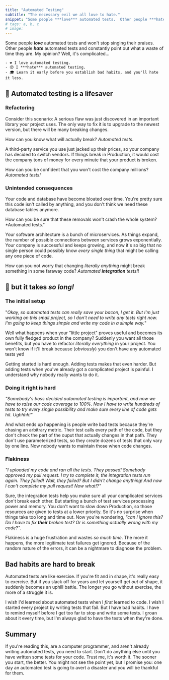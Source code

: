 ```yaml
---
title: "Automated Testing"
subtitle: "The necessary evil we all love to hate."
snippet: "Some people ***love*** automated tests.  Other people ***hate*** automated tests.  My opinion?  Well, it's complicated..."
# tags: a, b, c
# image: 
---
```


Some people ***love*** automated tests and won't stop singing their praises.  Other people ***hate*** automated tests and constantly point out what a waste of time they are.  My opinion?  Well, it's complicated...

```tldr
- ❤ I love automated testing.
- 😡 I ***hate*** automated testing.
- 🎓 Learn it early before you establish bad habits, and you'll hate it less.
```

## 🛟 Automated testing is a lifesaver
### Refactoring
Consider this scenario: A serious flaw was just discovered in an important library your project uses.  The only way to fix it is to upgrade to the newest version, but there will be many breaking changes.

How can you know what will actually break?  *Automated tests*.

A third-party service you use just jacked up their prices, so your company has decided to switch vendors.  If things break in Production, it would cost the company tons of money for every minute that your product is broken.

How can you be confident that you won't cost the company millions?  *Automated tests!* 

### Unintended consequences
Your code and database have become bloated over time.  You're pretty sure this code isn't called by anything, and you don't think we need these database tables anymore.

How can you be sure that these removals won't crash the whole system?  *Automated tests."

Your software architecture is a bunch of microservices.  As things expand, the number of possible connections between services grows exponentially.  Your company is successful and keeps growing, and now it's so big that no single person could possibly know *every single thing* that might be calling any one piece of code.

How can you not worry that changing *literally anything* might break something in some faraway code?  *Automated **integration** tests!!*

## 🐢 but it takes *so long!* 
### The initial setup
"*Okay, so automated tests can really save your bacon, I get it.  But I'm just working on this small project, so I don't need to write any tests right now.  I'm going to keep things simple and write my code in a simple way.*"

Well what happens when your "little project" proves useful and becomes its own fully fledged product in the company?  Suddenly you want all those benefits, but you have to refactor *literally everything* in your project.  You won't know if it'll break because (*obviously*) you don't have any automated tests yet!

Getting started is hard enough.  Adding tests makes that even harder.  But adding tests when you've already got a complicated project is painful.  I understand why nobody really wants to do it.

### Doing it right is hard
*"Somebody's boss decided automated testing is important, and now we have to raise our code coverage to 100%.  Now I have to write hundreds of tests to try *every single possibility* and make sure every line of code gets hit.  Ughhhh!"*

And what ends up happening is people write bad tests because they're chasing an arbitrary metric.  Their test calls every path of the code, but they don't check the part of the ouput that actually changes in that path.  They don't use parameterized tests, so they create dozens of tests that only vary by one line.  Now nobody wants to maintain those when code changes. 

### Flakiness
*"I uploaded my code and ran all the tests.  They passed!  Somebody approved my pull request.  I try to complete it, the integration tests run again.  They failed!  Wait, they failed?  But I didn't change anything!  And now I can't complete my pull request!  Now what!?"*

Sure, the integration tests help you make sure all your complicated services don't break each other.  But starting a bunch of test services processing power and memory.  You don't want to slow down Production, so those resources are given to tests at a lower priority.  So it's no surprise when things take too long and time out.  Now you're wondering, *"can I ignore this?  Do I have to fix **their** broken test?  Or is something actually wrong with my code?"*.

Flakiness is a huge frustration and wastes *so much time*.  The more it happens, the more legitimate test failures get ignored.  Because of the random nature of the errors, it can be a nightmare to diagnose the problem.

## Bad habits are hard to break

Automated tests are like exercise.  If you're fit and in shape, it's really easy to exercise.  But if you slack off for years and let yourself get *out* of shape, it suddenly becomes an uphill battle.  The longer you go without exercise, the more of a struggle it is.

I wish I'd learned about automated tests when I *first* learned to code.  I wish I started every project by writing tests that fail.  But I have bad habits.  I have to remind myself before I get too far to stop and write some tests.  I groan about it every time, but I'm always glad to have the tests when they're done.

## Summary
If you're reading this, are a computer programmer, and aren't already writing automated tests, you need to start.  Don't do anything else until you have written some tests for your code.  Trust me, it's worth it.  The sooner you start, the better.  You might not see the point yet, but I promise you: one day an automated test is going to avert a disaster and you will be thankful for them.